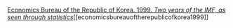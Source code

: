 [Economics Bureau of the Republic of Korea. 1999. *Two years of the IMF, as seen through statistics*](zotero://select/items/1_JK8UBHTH)[[economicsbureauoftherepublicofkorea1999]]